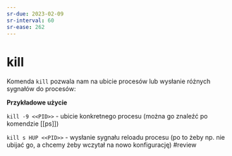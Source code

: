```yaml
---
sr-due: 2023-02-09
sr-interval: 60
sr-ease: 262
---
```


# kill
Komenda `kill` pozwala nam na ubicie procesów lub wysłanie różnych sygnałów do procesów:

**Przykładowe użycie**

`kill -9 <<PID>>` - ubicie konkretnego procesu (można go znaleźć po komendzie [[ps]])

`kill s HUP <<PID>>` - wysłanie sygnału reloadu procesu (po to żeby np. nie ubijać go, a chcemy żeby wczytał na nowo konfigurację)
#review